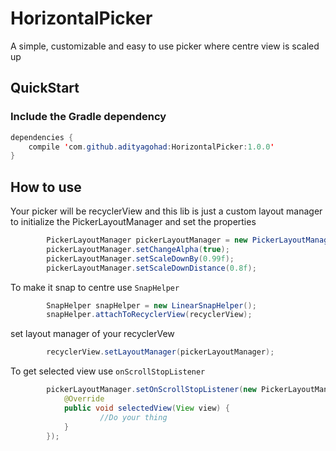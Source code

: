 # HorizontalPicker
A simple, customizable and easy to use picker where centre view is scaled up

## QuickStart ##
### Include the Gradle dependency ###

```java
dependencies {
    compile 'com.github.adityagohad:HorizontalPicker:1.0.0'
}
```
## How to use ##
Your picker will be recyclerView and this lib is just a custom layout manager
to initialize the PickerLayoutManager and set the properties

```java
        PickerLayoutManager pickerLayoutManager = new PickerLayoutManager(this, PickerLayoutManager.HORIZONTAL, false);
        pickerLayoutManager.setChangeAlpha(true);
        pickerLayoutManager.setScaleDownBy(0.99f);
        pickerLayoutManager.setScaleDownDistance(0.8f);
```
To make it snap to centre use ```SnapHelper```

```java
        SnapHelper snapHelper = new LinearSnapHelper();
        snapHelper.attachToRecyclerView(recyclerView);
```
set layout manager of your recyclerVew

```java
        recyclerView.setLayoutManager(pickerLayoutManager);
```

To get selected view use ```onScrollStopListener```

```java
        pickerLayoutManager.setOnScrollStopListener(new PickerLayoutManager.onScrollStopListener() {
            @Override
            public void selectedView(View view) {
                    //Do your thing
            }
        });
```
